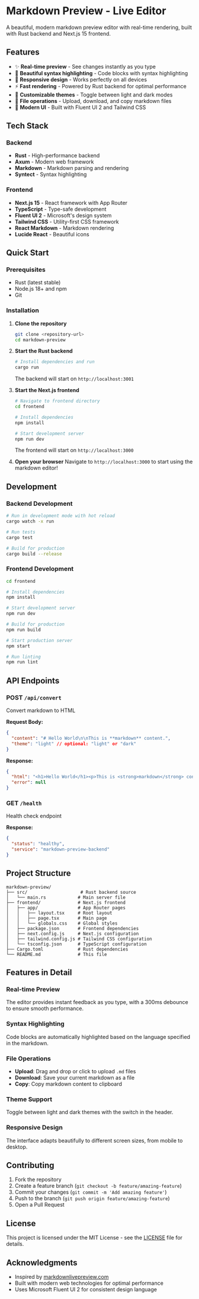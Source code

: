 # Markdown Preview - Live Editor

A beautiful, modern markdown preview editor with real-time rendering, built with Rust backend and Next.js 15 frontend.

## Features

- ✨ **Real-time preview** - See changes instantly as you type
- 🎨 **Beautiful syntax highlighting** - Code blocks with syntax highlighting
- 📱 **Responsive design** - Works perfectly on all devices
- ⚡ **Fast rendering** - Powered by Rust backend for optimal performance
- 🔧 **Customizable themes** - Toggle between light and dark modes
- 📁 **File operations** - Upload, download, and copy markdown files
- 🎯 **Modern UI** - Built with Fluent UI 2 and Tailwind CSS

## Tech Stack

### Backend
- **Rust** - High-performance backend
- **Axum** - Modern web framework
- **Markdown** - Markdown parsing and rendering
- **Syntect** - Syntax highlighting

### Frontend
- **Next.js 15** - React framework with App Router
- **TypeScript** - Type-safe development
- **Fluent UI 2** - Microsoft's design system
- **Tailwind CSS** - Utility-first CSS framework
- **React Markdown** - Markdown rendering
- **Lucide React** - Beautiful icons

## Quick Start

### Prerequisites
- Rust (latest stable)
- Node.js 18+ and npm
- Git

### Installation

1. **Clone the repository**
   ```bash
   git clone <repository-url>
   cd markdown-preview
   ```

2. **Start the Rust backend**
   ```bash
   # Install dependencies and run
   cargo run
   ```
   The backend will start on `http://localhost:3001`

3. **Start the Next.js frontend**
   ```bash
   # Navigate to frontend directory
   cd frontend
   
   # Install dependencies
   npm install
   
   # Start development server
   npm run dev
   ```
   The frontend will start on `http://localhost:3000`

4. **Open your browser**
   Navigate to `http://localhost:3000` to start using the markdown editor!

## Development

### Backend Development
```bash
# Run in development mode with hot reload
cargo watch -x run

# Run tests
cargo test

# Build for production
cargo build --release
```

### Frontend Development
```bash
cd frontend

# Install dependencies
npm install

# Start development server
npm run dev

# Build for production
npm run build

# Start production server
npm start

# Run linting
npm run lint
```

## API Endpoints

### POST `/api/convert`
Convert markdown to HTML

**Request Body:**
```json
{
  "content": "# Hello World\n\nThis is **markdown** content.",
  "theme": "light" // optional: "light" or "dark"
}
```

**Response:**
```json
{
  "html": "<h1>Hello World</h1><p>This is <strong>markdown</strong> content.</p>",
  "error": null
}
```

### GET `/health`
Health check endpoint

**Response:**
```json
{
  "status": "healthy",
  "service": "markdown-preview-backend"
}
```

## Project Structure

```
markdown-preview/
├── src/                    # Rust backend source
│   └── main.rs            # Main server file
├── frontend/              # Next.js frontend
│   ├── app/               # App Router pages
│   │   ├── layout.tsx     # Root layout
│   │   ├── page.tsx       # Main page
│   │   └── globals.css    # Global styles
│   ├── package.json       # Frontend dependencies
│   ├── next.config.js     # Next.js configuration
│   ├── tailwind.config.js # Tailwind CSS configuration
│   └── tsconfig.json      # TypeScript configuration
├── Cargo.toml             # Rust dependencies
└── README.md              # This file
```

## Features in Detail

### Real-time Preview
The editor provides instant feedback as you type, with a 300ms debounce to ensure smooth performance.

### Syntax Highlighting
Code blocks are automatically highlighted based on the language specified in the markdown.

### File Operations
- **Upload**: Drag and drop or click to upload `.md` files
- **Download**: Save your current markdown as a file
- **Copy**: Copy markdown content to clipboard

### Theme Support
Toggle between light and dark themes with the switch in the header.

### Responsive Design
The interface adapts beautifully to different screen sizes, from mobile to desktop.

## Contributing

1. Fork the repository
2. Create a feature branch (`git checkout -b feature/amazing-feature`)
3. Commit your changes (`git commit -m 'Add amazing feature'`)
4. Push to the branch (`git push origin feature/amazing-feature`)
5. Open a Pull Request

## License

This project is licensed under the MIT License - see the [LICENSE](LICENSE) file for details.

## Acknowledgments

- Inspired by [markdownlivepreview.com](https://markdownlivepreview.com/)
- Built with modern web technologies for optimal performance
- Uses Microsoft Fluent UI 2 for consistent design language 